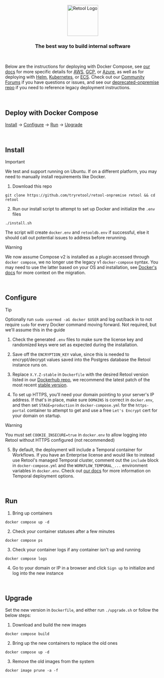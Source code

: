 <p align="center">
    <picture>
      <source media="(prefers-color-scheme: dark)" srcset="https://docs.retool.com/brand/icons/logo-light.svg">
      <img alt="Retool Logo" height="100" src="https://docs.retool.com/brand/icons/logo-dark.svg">
    </picture>
</p>
<h3 align="center">The best way to build internal software</h3>

<br>

Below are the instructions for deploying with Docker Compose, see [our docs](https://docs.retool.com/docs/deploy-guide-overview) for more specific details for [AWS](https://docs.retool.com/docs/deploy-with-aws-ec2), [GCP](https://docs.retool.com/docs/deploy-with-gcp), or [Azure](https://docs.retool.com/docs/deploy-with-azure-vm), as well as for deploying with [Helm](https://docs.retool.com/docs/deploy-with-helm), [Kubernetes](https://docs.retool.com/docs/deploy-with-kubernetes), or [ECS](https://docs.retool.com/docs/deploy-with-ecs-fargate). Check out our [Community Forums](https://community.retool.com/) if you have questions or issues, and see our [deprecated-onpremise repo](https://github.com/tryretool/deprecated-onpremise) if you need to reference legacy deployment instructions. 

<br>

Deploy with Docker Compose
------

[Install](#install) &#8594; [Configure](#configure) &#8594; [Run](#run) &#8594; [Upgrade](#upgrade)

<br>

Install
------
> [!IMPORTANT]  
> We test and support running on Ubuntu. If on a different platform, you may need to manually install requirements like Docker.

1. Download this repo

```
git clone https://github.com/tryretool/retool-onpremise retool && cd retool
```

2. Run our install script to attempt to set up Docker and initialize the `.env` files

```
./install.sh
```
The script will create `docker.env` and `retooldb.env` if successful, else it should call out potential issues to address before rerunning.

> [!WARNING]  
> We now assume Compose v2 is installed as a plugin accessed through `docker compose`, we no longer use the legacy v1 `docker-compose` syntax. You may need to use the latter based on your OS and installation, see [Docker's docs](https://docs.docker.com/compose/releases/migrate/) for more context on the migration.

<br>

Configure
------
> [!TIP]  
> Optionally run `sudo usermod -aG docker $USER` and log out/back in to not require `sudo` for every Docker command moving forward. Not required, but we'll assume this in the guide

1. Check the generated `.env` files to make sure the license key and randomized keys were set as expected during the installation.

2. Save off the `ENCRYPTION_KEY` value, since this is needed to encrypt/decrypt values saved into the Postgres database the Retool instance runs on. 

3. Replace `X.Y.Z-stable` in `Dockerfile` with the desired Retool version listed in our [Dockerhub repo](https://hub.docker.com/r/tryretool/backend/tags), we recommend the latest patch of the most recent [stable version](https://hub.docker.com/r/tryretool/backend/tags?name=stable).

4. To set up HTTPS, you'll need your domain pointing to your server's IP address. If that's in place, make sure `DOMAINS` is correct in `docker.env`, and then set `STAGE=production` in `docker-compose.yml` for the `https-portal` container to attempt to get and use a free `Let's Encrypt` cert for your domain on startup.

> [!WARNING]  
> You must set `COOKIE_INSECURE=true` in `docker.env` to allow logging into Retool without HTTPS configured (not recommended)

5. By default, the deployment will include a Temporal container for Workflows. If you have an Enterprise license and would like to instead use Retool's managed Temporal cluster, comment out the `include` block in `docker-compose.yml` and the `WORKFLOW_TEMPORAL_...` environment variables in `docker.env`. Check out [our docs](https://docs.retool.com/self-hosted/concepts/temporal) for more information on Temporal deployment options.

<br>

Run
------

1. Bring up containers
   
```
docker compose up -d
```

2. Check your container statuses after a few minutes

```
docker compose ps
```

3. Check your container logs if any container isn't up and running

```
docker compose logs
```

4. Go to your domain or IP in a browser and click `Sign up` to initialize and log into the new instance

<br>

Upgrade
------

Set the new version in `Dockerfile`, and either run `./upgrade.sh` or follow the below steps:

1. Download and build the new images

```
docker compose build
```

2. Bring up the new containers to replace the old ones

```
docker compose up -d
```

3. Remove the old images from the system
```
docker image prune -a -f
```

<br>
